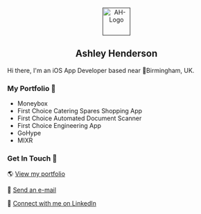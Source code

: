 <p align="center">
<a href="">
<img src="AHLogo.png" alt="AH-Logo" width=64 height=64>
</a>
<h2 align="center">Ashley Henderson</h2>
<p align="center">


Hi there, I'm an iOS App Developer based near 📍Birmingham, UK.

### My Portfolio 📖
- Moneybox
- First Choice Catering Spares Shopping App
- First Choice Automated Document Scanner
- First Choice Engineering App
- GoHype
- MIXR

### Get In Touch 💬
🌎 <a href="https://www.ashleyhenderson.dev">View my portfolio</a>

📧 <a href="mailto:hello@ashleyhenderson.dev">Send an e-mail</a>

👤 <a href="https://www.linkedin.com/in/ashley-liam-henderson/">Connect with me on LinkedIn</a>
